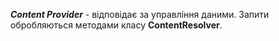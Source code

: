 ***Content Provider*** - відповідає за управління даними.
Запити обробляються методами класу **ContentResolver**. 